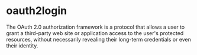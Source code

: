 # oauth2login
The OAuth 2.0 authorization framework is a protocol that allows a user to grant a third-party web site or application access to the user's protected resources, without necessarily revealing their long-term credentials or even their identity.
